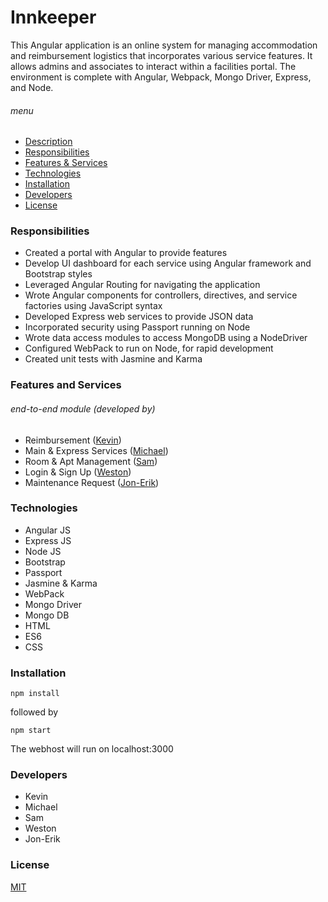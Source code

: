 # Innkeeper
This Angular application is an online system for managing accommodation and reimbursement logistics that incorporates various service features.  It allows admins and associates to interact within a facilities portal.  The environment is complete with Angular, Webpack, Mongo Driver, Express, and Node.

###### menu
- [Description](#innkeeper)
- [Responsibilities](#responsibilities)
- [Features & Services](#features-and-services)
- [Technologies](#technologies)
- [Installation](#installation)
- [Developers](#developers)
- [License](#license)

### Responsibilities
- Created a portal with Angular to provide features
- Develop UI dashboard for each service using Angular framework and Bootstrap styles
- Leveraged Angular Routing for navigating the application
- Wrote Angular components for controllers, directives, and service factories using JavaScript syntax
- Developed Express web services to provide JSON data
- Incorporated security using Passport running on Node
- Wrote data access modules to access MongoDB using a NodeDriver
- Configured WebPack to run on Node, for rapid development
- Created unit tests with Jasmine and Karma

### Features and Services
###### end-to-end module (developed by)
- Reimbursement ([Kevin](#developers))
- Main & Express Services ([Michael](#developers))
- Room & Apt Management ([Sam](#developers))
- Login & Sign Up ([Weston](#developers))
- Maintenance Request ([Jon-Erik](#developers))

### Technologies
- Angular JS
- Express JS
- Node JS
- Bootstrap
- Passport
- Jasmine & Karma
- WebPack
- Mongo Driver
- Mongo DB
- HTML
- ES6
- CSS

### Installation
~~~~
npm install
~~~~
followed by
~~~~
npm start
~~~~
The webhost will run on localhost:3000

### Developers
- Kevin
- Michael
- Sam
- Weston
- Jon-Erik

### License
[MIT](https://github.com/revature-js/Innkeeper/blob/master/LICENSE)
